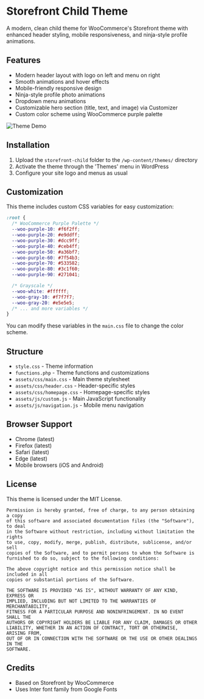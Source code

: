 # Storefront Child Theme

A modern, clean child theme for WooCommerce's Storefront theme with enhanced header styling, mobile responsiveness, and ninja-style profile animations.

## Features

- Modern header layout with logo on left and menu on right
- Smooth animations and hover effects
- Mobile-friendly responsive design
- Ninja-style profile photo animations
- Dropdown menu animations
- Customizable hero section (title, text, and image) via Customizer
- Custom color scheme using WooCommerce purple palette

![Theme Demo](.github/demo.gif)

## Installation

1. Upload the `storefront-child` folder to the `/wp-content/themes/` directory
2. Activate the theme through the 'Themes' menu in WordPress
3. Configure your site logo and menus as usual

## Customization

This theme includes custom CSS variables for easy customization:

```css
:root {
  /* WooCommerce Purple Palette */
  --woo-purple-10: #f6f2ff;
  --woo-purple-20: #e9ddff;
  --woo-purple-30: #dcc9ff;
  --woo-purple-40: #ceb4ff;
  --woo-purple-50: #a36bf7;
  --woo-purple-60: #7f54b3;
  --woo-purple-70: #533582;
  --woo-purple-80: #3c1f60;
  --woo-purple-90: #271041;

  /* Grayscale */
  --woo-white: #ffffff;
  --woo-gray-10: #f7f7f7;
  --woo-gray-20: #e5e5e5;
  /* ... and more variables */
}
```

You can modify these variables in the `main.css` file to change the color scheme.

## Structure

- `style.css` - Theme information
- `functions.php` - Theme functions and customizations
- `assets/css/main.css` - Main theme stylesheet
- `assets/css/header.css` - Header-specific styles
- `assets/css/homepage.css` - Homepage-specific styles
- `assets/js/custom.js` - Main JavaScript functionality
- `assets/js/navigation.js` - Mobile menu navigation

## Browser Support

- Chrome (latest)
- Firefox (latest)
- Safari (latest)
- Edge (latest)
- Mobile browsers (iOS and Android)

## License

This theme is licensed under the MIT License.

```
Permission is hereby granted, free of charge, to any person obtaining a copy
of this software and associated documentation files (the "Software"), to deal
in the Software without restriction, including without limitation the rights
to use, copy, modify, merge, publish, distribute, sublicense, and/or sell
copies of the Software, and to permit persons to whom the Software is
furnished to do so, subject to the following conditions:

The above copyright notice and this permission notice shall be included in all
copies or substantial portions of the Software.

THE SOFTWARE IS PROVIDED "AS IS", WITHOUT WARRANTY OF ANY KIND, EXPRESS OR
IMPLIED, INCLUDING BUT NOT LIMITED TO THE WARRANTIES OF MERCHANTABILITY,
FITNESS FOR A PARTICULAR PURPOSE AND NONINFRINGEMENT. IN NO EVENT SHALL THE
AUTHORS OR COPYRIGHT HOLDERS BE LIABLE FOR ANY CLAIM, DAMAGES OR OTHER
LIABILITY, WHETHER IN AN ACTION OF CONTRACT, TORT OR OTHERWISE, ARISING FROM,
OUT OF OR IN CONNECTION WITH THE SOFTWARE OR THE USE OR OTHER DEALINGS IN THE
SOFTWARE.
```

## Credits

- Based on Storefront by WooCommerce
- Uses Inter font family from Google Fonts
